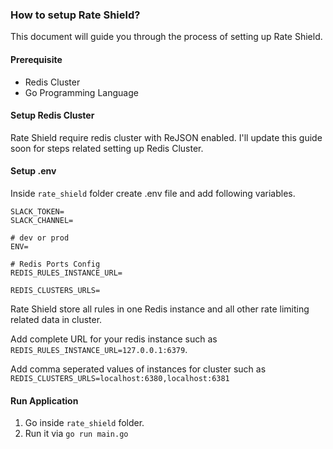 ### How to setup Rate Shield?
This document will guide you through the process of setting up Rate Shield. 

#### Prerequisite
* Redis Cluster
* Go Programming Language

#### Setup Redis Cluster
Rate Shield require redis cluster with ReJSON enabled. I'll update this guide soon for steps related setting up Redis Cluster.

#### Setup .env
Inside `rate_shield` folder create .env file and add following variables.
```
SLACK_TOKEN=
SLACK_CHANNEL=

# dev or prod
ENV=

# Redis Ports Config
REDIS_RULES_INSTANCE_URL=

REDIS_CLUSTERS_URLS=
```

Rate Shield store all rules in one Redis instance and all other rate limiting related data in cluster. 

Add complete URL for your redis instance such as `REDIS_RULES_INSTANCE_URL=127.0.0.1:6379`. 

Add comma seperated values of instances for cluster such as `REDIS_CLUSTERS_URLS=localhost:6380,localhost:6381`

#### Run Application
1. Go inside `rate_shield` folder.
2. Run it via `go run main.go`